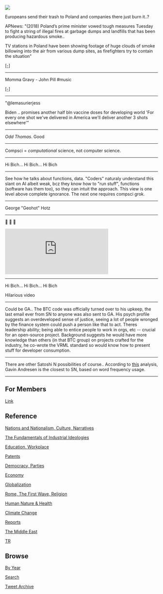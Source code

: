 <img src="https://drive.google.com/uc?export=view&id=1B2wf9R7AMH1d7Vw6e2mucLbIQ5NSjir7"/>

Europeans send their trash to Poland and companies there just burn it..?

APNews: "(2018) Poland’s prime minister vowed tough measures Tuesday
to fight a string of illegal fires at garbage dumps and landfills that
has been producing hazardous smoke..

TV stations in Poland have been showing footage of huge clouds of
smoke billowing into the air from various dump sites, as firefighters
try to contain the situation"

[[-]](https://apnews.com/article/f9a0f59cf8a44d2d91694c70715a24ac)

---

Momma Gravy - John Pill \#music

[[-]](https://youtu.be/cb3jcLWQfDk)

---

"@lemasurierjess

Biden ..  promises another half bln vaccine doses for developing world
'For every one shot we've delivered in America we'll deliver another 3
shots elsewhere'"

---

*Odd Thomas*. Good

---

Compsci = *computational* science, not computer science. 

---

Hi Bich... Hi Bich... Hi Bich 

---

See how he talks about functions, data. "Coders" naturaly understand
this slant on AI albeit weak, bcz they know how to "run stuff",
functions (software has them too), so they can intuit the
approach. This view is one level above complete ignorance. The next
one requires compsci grok.

---

George "Geohot" Hotz

---

🤣 🤣 🤣 

<iframe width="340" src="https://www.youtube.com/embed/cYl6DIxvnzM?start=29&end=44" title="YouTube video player" frameborder="0" allow="accelerometer; autoplay; clipboard-write; encrypted-media; gyroscope; picture-in-picture" allowfullscreen></iframe>

---

Hi Bich... Hi Bich... Hi Bich 

Hilarious video

---

Could be GA.. The BTC code was officially turned over to his upkeep,
the last email ever from SN to anyone was also sent to GA. His psych
profile suggests an overdeveloped sense of justice, seeing a lot of
people wronged by the finance system could push a person like that to
act. Theres leadership ability; being able to entice people to work in
orgs, etc -- crucial for an open-source project. Background suggests
he would have more knowledge than others (in that BTC group) on
projects crafted for the industry, he co-wrote the VRML standard so
would know how to present stuff for developer consumption.

---

There are other Satoshi N possibilities of course.. According to
[this](2021/09/satoshi-identification.md) analysis, Gavin Andresen is
the closest to SN, based on word frequency usage.

---

## For Members

[Link](https://thirdwave-members.herokuapp.com)

## Reference

[Nations and Nationalism, Culture, Narratives](/2013/02/nations-and-nationalism.md)

[The Fundamentals of Industrial Ideologies](/2011/04/fundamentals-of-industrial-ideologies.md)

[Education, Workplace](2017/09/education-workplace.md)

[Patents](/2018/09/patents.md)

[Democracy, Parties](/2016/11/democracy.md)

[Economy](/2018/05/economy.md)

[Globalization](/2018/09/globalization.md)

[Rome, The First Wave, Religion](/2017/12/rome.md)

[Human Nature & Health](/2020/07/human-nature.md)

[Climate Change](/2018/12/climate.md)

[Reports](/2019/05/reports.md)

[The Middle East](/2019/07/middleeast.md)

[TR](../tr)

## Browse

[By Year](years.md)

[Search](search.html)

[Tweet Archive](/tweets/README.md)


